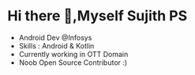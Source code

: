 # Hi there 👋,Myself Sujith PS

-  Android Dev @Infosys
-  Skills :  Android & Kotlin
-  Currently working  in OTT Domain
-  Noob Open Source Contributor :)
<!---
pssujithgit/pssujithgit is a ✨ special ✨ repository because its `README.md` (this file) appears on your GitHub profile.
You can click the Preview link to take a look at your changes.
--->
